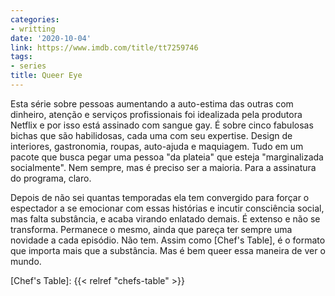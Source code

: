 ```yaml
---
categories:
- writting
date: '2020-10-04'
link: https://www.imdb.com/title/tt7259746
tags:
- series
title: Queer Eye
---
```


Esta série sobre pessoas aumentando a auto-estima das outras com dinheiro, atenção e serviços profissionais foi idealizada pela produtora Netflix e por isso está assinado com sangue gay. É sobre cinco fabulosas bichas que são habilidosas, cada uma com seu expertise. Design de interiores, gastronomia, roupas, auto-ajuda e maquiagem. Tudo em um pacote que busca pegar uma pessoa "da plateia" que esteja "marginalizada socialmente". Nem sempre, mas é preciso ser a maioria. Para a assinatura do programa, claro.

Depois de não sei quantas temporadas ela tem convergido para forçar o espectador a se emocionar com essas histórias e incutir consciência social, mas falta substância, e acaba virando enlatado demais. É extenso e não se transforma. Permanece o mesmo, ainda que pareça ter sempre uma novidade a cada episódio. Não tem. Assim como [Chef's Table], é o formato que importa mais que a substância. Mas é bem queer essa maneira de ver o mundo.

[Chef's Table]: {{< relref "chefs-table" >}}

